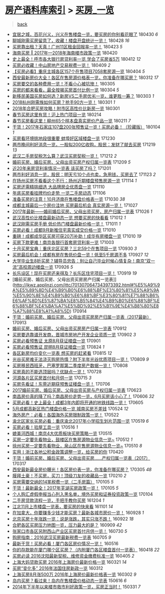 [房产语料库索引](../../README.md)  > [买房_一览](买房_一览.md)
====
> [back](../README.md)

- [宜居之城，百花兴义，兴义在售楼盘一览，要买房的你别看花眼了](http://jkwz.applinzi.com/ittc/7097840186367149072.html#%E5%AE%9C%E5%B1%85%E4%B9%8B%E5%9F%8E%EF%BC%8C%E7%99%BE%E8%8A%B1%E5%85%B4%E4%B9%89%EF%BC%8C%E5%85%B4%E4%B9%89%E5%9C%A8%E5%94%AE%E6%A5%BC%E7%9B%98%E4%B8%80%E8%A7%88%EF%BC%8C%E8%A6%81%E4%B9%B0%E6%88%BF%E7%9A%84%E4%BD%A0%E5%88%AB%E7%9C%8B%E8%8A%B1%E7%9C%BC%E4%BA%86) 180430 *6* 
- [聊城刚需买房留意了，收藏！楼盘开盘统计一览！](http://jkwz.applinzi.com/ittc/7097164129477592074.html#%E8%81%8A%E5%9F%8E%E5%88%9A%E9%9C%80%E4%B9%B0%E6%88%BF%E7%95%99%E6%84%8F%E4%BA%86%EF%BC%8C%E6%94%B6%E8%97%8F%EF%BC%81%E6%A5%BC%E7%9B%98%E5%BC%80%E7%9B%98%E7%BB%9F%E8%AE%A1%E4%B8%80%E8%A7%88%EF%BC%81) 180428 *16* 
- [买房靠出租？天真！广州11区租金回报率一览！](http://jkwz.applinzi.com/ittc/7095128788038059025.html#%E4%B9%B0%E6%88%BF%E9%9D%A0%E5%87%BA%E7%A7%9F%EF%BC%9F%E5%A4%A9%E7%9C%9F%EF%BC%81%E5%B9%BF%E5%B7%9E11%E5%8C%BA%E7%A7%9F%E9%87%91%E5%9B%9E%E6%8A%A5%E7%8E%87%E4%B8%80%E8%A7%88%EF%BC%81) 180423 *5* 
- [海南买房 ‖ 2017年—2018年海南楼市政策一览](http://jkwz.applinzi.com/ittc/7094082987241243664.html#%E6%B5%B7%E5%8D%97%E4%B9%B0%E6%88%BF+%E2%80%96+2017%E5%B9%B4%E2%80%942018%E5%B9%B4%E6%B5%B7%E5%8D%97%E6%A5%BC%E5%B8%82%E6%94%BF%E7%AD%96%E4%B8%80%E8%A7%88) 180420  
- [史上最全！呼市各大银行房贷利率一览 学会了买房省5万](http://jkwz.applinzi.com/ittc/7091096582063916039.html#%E5%8F%B2%E4%B8%8A%E6%9C%80%E5%85%A8%EF%BC%81%E5%91%BC%E5%B8%82%E5%90%84%E5%A4%A7%E9%93%B6%E8%A1%8C%E6%88%BF%E8%B4%B7%E5%88%A9%E7%8E%87%E4%B8%80%E8%A7%88+%E5%AD%A6%E4%BC%9A%E4%BA%86%E4%B9%B0%E6%88%BF%E7%9C%815%E4%B8%87) 180412 *12* 
- [买房必收藏！中山房地产交易税费一览！](http://jkwz.applinzi.com/ittc/7090010321853088778.html#%E4%B9%B0%E6%88%BF%E5%BF%85%E6%94%B6%E8%97%8F%EF%BC%81%E4%B8%AD%E5%B1%B1%E6%88%BF%E5%9C%B0%E4%BA%A7%E4%BA%A4%E6%98%93%E7%A8%8E%E8%B4%B9%E4%B8%80%E8%A7%88%EF%BC%81) 180409 *2* 
- [【买房必看】重庆主城各区157个在售项目7058套房源一览](http://jkwz.applinzi.com/ittc/7088129316569482257.html#%E3%80%90%E4%B9%B0%E6%88%BF%E5%BF%85%E7%9C%8B%E3%80%91%E9%87%8D%E5%BA%86%E4%B8%BB%E5%9F%8E%E5%90%84%E5%8C%BA157%E4%B8%AA%E5%9C%A8%E5%94%AE%E9%A1%B9%E7%9B%AE7058%E5%A5%97%E6%88%BF%E6%BA%90%E4%B8%80%E8%A7%88) 180404 *5* 
- [西安最新房价大全！各区在售房源价格表一览，你准备在哪买房？](http://jkwz.applinzi.com/ittc/7079543400238154763.html#%E8%A5%BF%E5%AE%89%E6%9C%80%E6%96%B0%E6%88%BF%E4%BB%B7%E5%A4%A7%E5%85%A8%EF%BC%81%E5%90%84%E5%8C%BA%E5%9C%A8%E5%94%AE%E6%88%BF%E6%BA%90%E4%BB%B7%E6%A0%BC%E8%A1%A8%E4%B8%80%E8%A7%88%EF%BC%8C%E4%BD%A0%E5%87%86%E5%A4%87%E5%9C%A8%E5%93%AA%E4%B9%B0%E6%88%BF%EF%BC%9F) 180312 *17* 
- [买房要交的各种费用一览！不看小心被坑惨！](http://jkwz.applinzi.com/ittc/7077031747030352913.html#%E4%B9%B0%E6%88%BF%E8%A6%81%E4%BA%A4%E7%9A%84%E5%90%84%E7%A7%8D%E8%B4%B9%E7%94%A8%E4%B8%80%E8%A7%88%EF%BC%81%E4%B8%8D%E7%9C%8B%E5%B0%8F%E5%BF%83%E8%A2%AB%E5%9D%91%E6%83%A8%EF%BC%81) 180305  
- [买房的都来看看，最全按揭买房首付比例一览](http://jkwz.applinzi.com/ittc/7076524214431777802.html#%E4%B9%B0%E6%88%BF%E7%9A%84%E9%83%BD%E6%9D%A5%E7%9C%8B%E7%9C%8B%EF%BC%8C%E6%9C%80%E5%85%A8%E6%8C%89%E6%8F%AD%E4%B9%B0%E6%88%BF%E9%A6%96%E4%BB%98%E6%AF%94%E4%BE%8B%E4%B8%80%E8%A7%88) 180304 *5* 
- [新移民美国买房如何选？新房VS二手房优劣一览，谁更胜一筹？](http://jkwz.applinzi.com/ittc/7076359184365126667.html#%E6%96%B0%E7%A7%BB%E6%B0%91%E7%BE%8E%E5%9B%BD%E4%B9%B0%E6%88%BF%E5%A6%82%E4%BD%95%E9%80%89%EF%BC%9F%E6%96%B0%E6%88%BFVS%E4%BA%8C%E6%89%8B%E6%88%BF%E4%BC%98%E5%8A%A3%E4%B8%80%E8%A7%88%EF%BC%8C%E8%B0%81%E6%9B%B4%E8%83%9C%E4%B8%80%E7%AD%B9%EF%BC%9F) 180303 *1* 
- [2018杭州刚需族如何买房？抢手90方一览！](http://jkwz.applinzi.com/ittc/7075554869270545419.html#2018%E6%9D%AD%E5%B7%9E%E5%88%9A%E9%9C%80%E6%97%8F%E5%A6%82%E4%BD%95%E4%B9%B0%E6%88%BF%EF%BC%9F%E6%8A%A2%E6%89%8B90%E6%96%B9%E4%B8%80%E8%A7%88%EF%BC%81) 180301 *1* 
- [2018年合肥买房攻略！附市区高性价比新房一览](http://jkwz.applinzi.com/ittc/7075552661388919824.html#2018%E5%B9%B4%E5%90%88%E8%82%A5%E4%B9%B0%E6%88%BF%E6%94%BB%E7%95%A5%EF%BC%81%E9%99%84%E5%B8%82%E5%8C%BA%E9%AB%98%E6%80%A7%E4%BB%B7%E6%AF%94%E6%96%B0%E6%88%BF%E4%B8%80%E8%A7%88) 180301  
- [春节买房这里有货！沪上热门项目一览](http://jkwz.applinzi.com/ittc/7069859576487085063.html#%E6%98%A5%E8%8A%82%E4%B9%B0%E6%88%BF%E8%BF%99%E9%87%8C%E6%9C%89%E8%B4%A7%EF%BC%81%E6%B2%AA%E4%B8%8A%E7%83%AD%E9%97%A8%E9%A1%B9%E7%9B%AE%E4%B8%80%E8%A7%88) 180214  
- [春节买房看这里！柳州65个样本盘真实房价产品一览](http://jkwz.applinzi.com/ittc/7068885291626923025.html#%E6%98%A5%E8%8A%82%E4%B9%B0%E6%88%BF%E7%9C%8B%E8%BF%99%E9%87%8C%EF%BC%81%E6%9F%B3%E5%B7%9E65%E4%B8%AA%E6%A0%B7%E6%9C%AC%E7%9B%98%E7%9C%9F%E5%AE%9E%E6%88%BF%E4%BB%B7%E4%BA%A7%E5%93%81%E4%B8%80%E8%A7%88) 180211 *7* 
- [干货！2017年石家庄107盘200张预售证一览！买房必备！（珍藏版）](http://jkwz.applinzi.com/ittc/7054683181431653382.html#%E5%B9%B2%E8%B4%A7%EF%BC%812017%E5%B9%B4%E7%9F%B3%E5%AE%B6%E5%BA%84107%E7%9B%98200%E5%BC%A0%E9%A2%84%E5%94%AE%E8%AF%81%E4%B8%80%E8%A7%88%EF%BC%81%E4%B9%B0%E6%88%BF%E5%BF%85%E5%A4%87%EF%BC%81%EF%BC%88%E7%8F%8D%E8%97%8F%E7%89%88%EF%BC%89) 180104 *1* 
- [买房看环境挑地段很重要 蚌埠好区域楼盘一览](http://jkwz.applinzi.com/ittc/7052758898593760272.html#%E4%B9%B0%E6%88%BF%E7%9C%8B%E7%8E%AF%E5%A2%83%E6%8C%91%E5%9C%B0%E6%AE%B5%E5%BE%88%E9%87%8D%E8%A6%81+%E8%9A%8C%E5%9F%A0%E5%A5%BD%E5%8C%BA%E5%9F%9F%E6%A5%BC%E7%9B%98%E4%B8%80%E8%A7%88) 171230  
- [两市晚间利好消息一览，一股拟200亿收购，股民：发财了就去买房](http://jkwz.applinzi.com/ittc/7048907480577344528.html#%E4%B8%A4%E5%B8%82%E6%99%9A%E9%97%B4%E5%88%A9%E5%A5%BD%E6%B6%88%E6%81%AF%E4%B8%80%E8%A7%88%EF%BC%8C%E4%B8%80%E8%82%A1%E6%8B%9F200%E4%BA%BF%E6%94%B6%E8%B4%AD%EF%BC%8C%E8%82%A1%E6%B0%91%EF%BC%9A%E5%8F%91%E8%B4%A2%E4%BA%86%E5%B0%B1%E5%8E%BB%E4%B9%B0%E6%88%BF) 171219 *13* 
- [武汉二手房契税怎么算？武汉买房契税一览！](http://jkwz.applinzi.com/ittc/7046216042974544912.html#%E6%AD%A6%E6%B1%89%E4%BA%8C%E6%89%8B%E6%88%BF%E5%A5%91%E7%A8%8E%E6%80%8E%E4%B9%88%E7%AE%97%EF%BC%9F%E6%AD%A6%E6%B1%89%E4%B9%B0%E6%88%BF%E5%A5%91%E7%A8%8E%E4%B8%80%E8%A7%88%EF%BC%81) 171212 *2* 
- [婚前买房、婚后买房、父母出资买房产权归属一览表](http://jkwz.applinzi.com/ittc/7045145960080999441.html#%E5%A9%9A%E5%89%8D%E4%B9%B0%E6%88%BF%E3%80%81%E5%A9%9A%E5%90%8E%E4%B9%B0%E6%88%BF%E3%80%81%E7%88%B6%E6%AF%8D%E5%87%BA%E8%B5%84%E4%B9%B0%E6%88%BF%E4%BA%A7%E6%9D%83%E5%BD%92%E5%B1%9E%E4%B8%80%E8%A7%88%E8%A1%A8) 171209 *5* 
- [近20年来房贷利率情况一览表 该买房了吗？](http://jkwz.applinzi.com/ittc/7042054807215408144.html#%E8%BF%9120%E5%B9%B4%E6%9D%A5%E6%88%BF%E8%B4%B7%E5%88%A9%E7%8E%87%E6%83%85%E5%86%B5%E4%B8%80%E8%A7%88%E8%A1%A8+%E8%AF%A5%E4%B9%B0%E6%88%BF%E4%BA%86%E5%90%97%EF%BC%9F) 171201  
- [两市利好消息一览，股民：明天亏10个点也卖，急用钱，买房去了](http://jkwz.applinzi.com/ittc/7039255409737597968.html#%E4%B8%A4%E5%B8%82%E5%88%A9%E5%A5%BD%E6%B6%88%E6%81%AF%E4%B8%80%E8%A7%88%EF%BC%8C%E8%82%A1%E6%B0%91%EF%BC%9A%E6%98%8E%E5%A4%A9%E4%BA%8F10%E4%B8%AA%E7%82%B9%E4%B9%9F%E5%8D%96%EF%BC%8C%E6%80%A5%E7%94%A8%E9%92%B1%EF%BC%8C%E4%B9%B0%E6%88%BF%E5%8E%BB%E4%BA%86) 171123 *2* 
- [在扬州买房不看看这个不行：扬州近期楼盘预售房源一览](http://jkwz.applinzi.com/ittc/7035835011180266512.html#%E5%9C%A8%E6%89%AC%E5%B7%9E%E4%B9%B0%E6%88%BF%E4%B8%8D%E7%9C%8B%E7%9C%8B%E8%BF%99%E4%B8%AA%E4%B8%8D%E8%A1%8C%EF%BC%9A%E6%89%AC%E5%B7%9E%E8%BF%91%E6%9C%9F%E6%A5%BC%E7%9B%98%E9%A2%84%E5%94%AE%E6%88%BF%E6%BA%90%E4%B8%80%E8%A7%88) 171114 *1* 
- [买房还需精挑细选 大品牌房企优质盘一览](http://jkwz.applinzi.com/ittc/7034440478311842832.html#%E4%B9%B0%E6%88%BF%E8%BF%98%E9%9C%80%E7%B2%BE%E6%8C%91%E7%BB%86%E9%80%89+%E5%A4%A7%E5%93%81%E7%89%8C%E6%88%BF%E4%BC%81%E4%BC%98%E8%B4%A8%E7%9B%98%E4%B8%80%E8%A7%88) 171110  
- [年底买房看挂牌均价走势 一览二手房动态](http://jkwz.applinzi.com/ittc/7032873268854391825.html#%E5%B9%B4%E5%BA%95%E4%B9%B0%E6%88%BF%E7%9C%8B%E6%8C%82%E7%89%8C%E5%9D%87%E4%BB%B7%E8%B5%B0%E5%8A%BF+%E4%B8%80%E8%A7%88%E4%BA%8C%E6%89%8B%E6%88%BF%E5%8A%A8%E6%80%81) 171106  
- [准备买房的注意！10月济南在售楼盘价格表一览](http://jkwz.applinzi.com/ittc/7030164256685818897.html#%E5%87%86%E5%A4%87%E4%B9%B0%E6%88%BF%E7%9A%84%E6%B3%A8%E6%84%8F%EF%BC%8110%E6%9C%88%E6%B5%8E%E5%8D%97%E5%9C%A8%E5%94%AE%E6%A5%BC%E7%9B%98%E4%BB%B7%E6%A0%BC%E8%A1%A8%E4%B8%80%E8%A7%88) 171030 *38* 
- [成都主城最后一个房价洼地 买房最后机会 真实房源一览！](http://jkwz.applinzi.com/ittc/7029086085660017681.html#%E6%88%90%E9%83%BD%E4%B8%BB%E5%9F%8E%E6%9C%80%E5%90%8E%E4%B8%80%E4%B8%AA%E6%88%BF%E4%BB%B7%E6%B4%BC%E5%9C%B0+%E4%B9%B0%E6%88%BF%E6%9C%80%E5%90%8E%E6%9C%BA%E4%BC%9A+%E7%9C%9F%E5%AE%9E%E6%88%BF%E6%BA%90%E4%B8%80%E8%A7%88%EF%BC%81) 171027  
- [2017年最新——婚前婚后买房、父母出资买房，房产归属一览表](http://jkwz.applinzi.com/ittc/7028754251554227217.html#2017%E5%B9%B4%E6%9C%80%E6%96%B0%E2%80%94%E2%80%94%E5%A9%9A%E5%89%8D%E5%A9%9A%E5%90%8E%E4%B9%B0%E6%88%BF%E3%80%81%E7%88%B6%E6%AF%8D%E5%87%BA%E8%B5%84%E4%B9%B0%E6%88%BF%EF%BC%8C%E6%88%BF%E4%BA%A7%E5%BD%92%E5%B1%9E%E4%B8%80%E8%A7%88%E8%A1%A8) 171026 *1* 
- [武汉高性价比楼盘最新动态一览 想要买房的快看看](http://jkwz.applinzi.com/ittc/7023508184323589136.html#%E6%AD%A6%E6%B1%89%E9%AB%98%E6%80%A7%E4%BB%B7%E6%AF%94%E6%A5%BC%E7%9B%98%E6%9C%80%E6%96%B0%E5%8A%A8%E6%80%81%E4%B8%80%E8%A7%88+%E6%83%B3%E8%A6%81%E4%B9%B0%E6%88%BF%E7%9A%84%E5%BF%AB%E7%9C%8B%E7%9C%8B) 171012 *1* 
- [武汉刚需买房手册 低价热门楼盘最新价格一览！](http://jkwz.applinzi.com/ittc/7023151208456520721.html#%E6%AD%A6%E6%B1%89%E5%88%9A%E9%9C%80%E4%B9%B0%E6%88%BF%E6%89%8B%E5%86%8C+%E4%BD%8E%E4%BB%B7%E7%83%AD%E9%97%A8%E6%A5%BC%E7%9B%98%E6%9C%80%E6%96%B0%E4%BB%B7%E6%A0%BC%E4%B8%80%E8%A7%88%EF%BC%81) 171011 *1* 
- [买房必看！成都9月新推住宅真实成交价格一览](http://jkwz.applinzi.com/ittc/7022790216077804561.html#%E4%B9%B0%E6%88%BF%E5%BF%85%E7%9C%8B%EF%BC%81%E6%88%90%E9%83%BD9%E6%9C%88%E6%96%B0%E6%8E%A8%E4%BD%8F%E5%AE%85%E7%9C%9F%E5%AE%9E%E6%88%90%E4%BA%A4%E4%BB%B7%E6%A0%BC%E4%B8%80%E8%A7%88) 171010  
- [重磅！成都成华区买房可获20万补助！成华有房楼盘一览](http://jkwz.applinzi.com/ittc/7022754873836307472.html#%E9%87%8D%E7%A3%85%EF%BC%81%E6%88%90%E9%83%BD%E6%88%90%E5%8D%8E%E5%8C%BA%E4%B9%B0%E6%88%BF%E5%8F%AF%E8%8E%B720%E4%B8%87%E8%A1%A5%E5%8A%A9%EF%BC%81%E6%88%90%E5%8D%8E%E6%9C%89%E6%88%BF%E6%A5%BC%E7%9B%98%E4%B8%80%E8%A7%88) 171010 *19* 
- [买房下款更难！南京各银行首套房贷利率一览](http://jkwz.applinzi.com/ittc/7020152748287460368.html#%E4%B9%B0%E6%88%BF%E4%B8%8B%E6%AC%BE%E6%9B%B4%E9%9A%BE%EF%BC%81%E5%8D%97%E4%BA%AC%E5%90%84%E9%93%B6%E8%A1%8C%E9%A6%96%E5%A5%97%E6%88%BF%E8%B4%B7%E5%88%A9%E7%8E%87%E4%B8%80%E8%A7%88) 171003  
- [十月买房宝典｜重庆北区买房？三北59个在售项目一览](http://jkwz.applinzi.com/ittc/7019231026818319377.html#%E5%8D%81%E6%9C%88%E4%B9%B0%E6%88%BF%E5%AE%9D%E5%85%B8%EF%BD%9C%E9%87%8D%E5%BA%86%E5%8C%97%E5%8C%BA%E4%B9%B0%E6%88%BF%EF%BC%9F%E4%B8%89%E5%8C%9759%E4%B8%AA%E5%9C%A8%E5%94%AE%E9%A1%B9%E7%9B%AE%E4%B8%80%E8%A7%88) 170930 *3* 
- [买房最后机会！成都有房在售低价盘一览！低至5千房源不多](http://jkwz.applinzi.com/ittc/7017923147486200848.html#%E4%B9%B0%E6%88%BF%E6%9C%80%E5%90%8E%E6%9C%BA%E4%BC%9A%EF%BC%81%E6%88%90%E9%83%BD%E6%9C%89%E6%88%BF%E5%9C%A8%E5%94%AE%E4%BD%8E%E4%BB%B7%E7%9B%98%E4%B8%80%E8%A7%88%EF%BC%81%E4%BD%8E%E8%87%B35%E5%8D%83%E6%88%BF%E6%BA%90%E4%B8%8D%E5%A4%9A) 170927 *12* 
- [大学毕业生8折买房？辅导员忠告：别让自己毕业时候心情复杂！南京“双一流”高校周边楼盘一览](http://jkwz.applinzi.com/ittc/7017748814109344784.html#%E5%A4%A7%E5%AD%A6%E6%AF%95%E4%B8%9A%E7%94%9F8%E6%8A%98%E4%B9%B0%E6%88%BF%EF%BC%9F%E8%BE%85%E5%AF%BC%E5%91%98%E5%BF%A0%E5%91%8A%EF%BC%9A%E5%88%AB%E8%AE%A9%E8%87%AA%E5%B7%B1%E6%AF%95%E4%B8%9A%E6%97%B6%E5%80%99%E5%BF%83%E6%83%85%E5%A4%8D%E6%9D%82%EF%BC%81%E5%8D%97%E4%BA%AC%E2%80%9C%E5%8F%8C%E4%B8%80%E6%B5%81%E2%80%9D%E9%AB%98%E6%A0%A1%E5%91%A8%E8%BE%B9%E6%A5%BC%E7%9B%98%E4%B8%80%E8%A7%88) 170926 *5* 
- [长乐设区！现在买房还来得及？长乐区住宅项目一览！](http://jkwz.applinzi.com/ittc/7015063248439870481.html#%E9%95%BF%E4%B9%90%E8%AE%BE%E5%8C%BA%EF%BC%81%E7%8E%B0%E5%9C%A8%E4%B9%B0%E6%88%BF%E8%BF%98%E6%9D%A5%E5%BE%97%E5%8F%8A%EF%BC%9F%E9%95%BF%E4%B9%90%E5%8C%BA%E4%BD%8F%E5%AE%85%E9%A1%B9%E7%9B%AE%E4%B8%80%E8%A7%88%EF%BC%81) 170919 *19* 
- [婚前买房、婚后买房、父母出资买房房产归属一览表]](http://jkwz.applinzi.com/ittc/7013070647343973392.html#%E5%A9%9A%E5%89%8D%E4%B9%B0%E6%88%BF%E3%80%81%E5%A9%9A%E5%90%8E%E4%B9%B0%E6%88%BF%E3%80%81%E7%88%B6%E6%AF%8D%E5%87%BA%E8%B5%84%E4%B9%B0%E6%88%BF%E6%88%BF%E4%BA%A7%E5%BD%92%E5%B1%9E%E4%B8%80%E8%A7%88%E8%A1%A8%5D) 170914  
- [干货：婚前买房、婚后买房、父母出资买房房产归属一览表（2017最新）](http://jkwz.applinzi.com/ittc/7012686703725380625.html#%E5%B9%B2%E8%B4%A7%EF%BC%9A%E5%A9%9A%E5%89%8D%E4%B9%B0%E6%88%BF%E3%80%81%E5%A9%9A%E5%90%8E%E4%B9%B0%E6%88%BF%E3%80%81%E7%88%B6%E6%AF%8D%E5%87%BA%E8%B5%84%E4%B9%B0%E6%88%BF%E6%88%BF%E4%BA%A7%E5%BD%92%E5%B1%9E%E4%B8%80%E8%A7%88%E8%A1%A8%EF%BC%882017%E6%9C%80%E6%96%B0%EF%BC%89) 170913  
- [婚前买房、婚后买房、父母出资买房房产归属一览表](http://jkwz.applinzi.com/ittc/7012471027265963025.html#%E5%A9%9A%E5%89%8D%E4%B9%B0%E6%88%BF%E3%80%81%E5%A9%9A%E5%90%8E%E4%B9%B0%E6%88%BF%E3%80%81%E7%88%B6%E6%AF%8D%E5%87%BA%E8%B5%84%E4%B9%B0%E6%88%BF%E6%88%BF%E4%BA%A7%E5%BD%92%E5%B1%9E%E4%B8%80%E8%A7%88%E8%A1%A8) 170912  
- [买房要选靠谱开发商，晋城市房地产开发企业资质一览](http://jkwz.applinzi.com/ittc/7008663279382299664.html#%E4%B9%B0%E6%88%BF%E8%A6%81%E9%80%89%E9%9D%A0%E8%B0%B1%E5%BC%80%E5%8F%91%E5%95%86%EF%BC%8C%E6%99%8B%E5%9F%8E%E5%B8%82%E6%88%BF%E5%9C%B0%E4%BA%A7%E5%BC%80%E5%8F%91%E4%BC%81%E4%B8%9A%E8%B5%84%E8%B4%A8%E4%B8%80%E8%A7%88) 170902 *3* 
- [买房必看预售证 太原8月获证楼盘一览](http://jkwz.applinzi.com/ittc/7008121640700085264.html#%E4%B9%B0%E6%88%BF%E5%BF%85%E7%9C%8B%E9%A2%84%E5%94%AE%E8%AF%81+%E5%A4%AA%E5%8E%9F8%E6%9C%88%E8%8E%B7%E8%AF%81%E6%A5%BC%E7%9B%98%E4%B8%80%E8%A7%88) 170901  
- [买房必看预售证 昆明8月获证楼盘一览](http://jkwz.applinzi.com/ittc/7005293895838336016.html#%E4%B9%B0%E6%88%BF%E5%BF%85%E7%9C%8B%E9%A2%84%E5%94%AE%E8%AF%81+%E6%98%86%E6%98%8E8%E6%9C%88%E8%8E%B7%E8%AF%81%E6%A5%BC%E7%9B%98%E4%B8%80%E8%A7%88) 170824 *1* 
- [各区新房均价变化一览表 想买房的赶紧看](http://jkwz.applinzi.com/ittc/7001866050692711441.html#%E5%90%84%E5%8C%BA%E6%96%B0%E6%88%BF%E5%9D%87%E4%BB%B7%E5%8F%98%E5%8C%96%E4%B8%80%E8%A7%88%E8%A1%A8+%E6%83%B3%E4%B9%B0%E6%88%BF%E7%9A%84%E8%B5%B6%E7%B4%A7%E7%9C%8B) 170815 *12* 
- [光谷买房难无法浇灭购房热情？附下半年光谷优质项目一览！](http://jkwz.applinzi.com/ittc/6999755304676623377.html#%E5%85%89%E8%B0%B7%E4%B9%B0%E6%88%BF%E9%9A%BE%E6%97%A0%E6%B3%95%E6%B5%87%E7%81%AD%E8%B4%AD%E6%88%BF%E7%83%AD%E6%83%85%EF%BC%9F%E9%99%84%E4%B8%8B%E5%8D%8A%E5%B9%B4%E5%85%89%E8%B0%B7%E4%BC%98%E8%B4%A8%E9%A1%B9%E7%9B%AE%E4%B8%80%E8%A7%88%EF%BC%81) 170809 *9* 
- [买房移民西班牙，巴塞罗那第二季度房产数据一览！](http://jkwz.applinzi.com/ittc/6999382257700439056.html#%E4%B9%B0%E6%88%BF%E7%A7%BB%E6%B0%91%E8%A5%BF%E7%8F%AD%E7%89%99%EF%BC%8C%E5%B7%B4%E5%A1%9E%E7%BD%97%E9%82%A3%E7%AC%AC%E4%BA%8C%E5%AD%A3%E5%BA%A6%E6%88%BF%E4%BA%A7%E6%95%B0%E6%8D%AE%E4%B8%80%E8%A7%88%EF%BC%81) 170808  
- [买房真的不能选顶层吗？优缺点一览！](http://jkwz.applinzi.com/ittc/6995277114969162768.html#%E4%B9%B0%E6%88%BF%E7%9C%9F%E7%9A%84%E4%B8%8D%E8%83%BD%E9%80%89%E9%A1%B6%E5%B1%82%E5%90%97%EF%BC%9F%E4%BC%98%E7%BC%BA%E7%82%B9%E4%B8%80%E8%A7%88%EF%BC%81) 170728  
- [河源各片区买房首付和月供一览](http://jkwz.applinzi.com/ittc/6990565754792313873.html#%E6%B2%B3%E6%BA%90%E5%90%84%E7%89%87%E5%8C%BA%E4%B9%B0%E6%88%BF%E9%A6%96%E4%BB%98%E5%92%8C%E6%9C%88%E4%BE%9B%E4%B8%80%E8%A7%88) 170715 *3* 
- [买房先看证！东莞近期获预售证楼盘一览！](http://jkwz.applinzi.com/ittc/6987146231493952529.html#%E4%B9%B0%E6%88%BF%E5%85%88%E7%9C%8B%E8%AF%81%EF%BC%81%E4%B8%9C%E8%8E%9E%E8%BF%91%E6%9C%9F%E8%8E%B7%E9%A2%84%E5%94%AE%E8%AF%81%E6%A5%BC%E7%9B%98%E4%B8%80%E8%A7%88%EF%BC%81) 170706  
- [2017婚前买房、婚后买房、父母出资买房与产权归属一览表](http://jkwz.applinzi.com/ittc/6982291585143145477.html#2017%E5%A9%9A%E5%89%8D%E4%B9%B0%E6%88%BF%E3%80%81%E5%A9%9A%E5%90%8E%E4%B9%B0%E6%88%BF%E3%80%81%E7%88%B6%E6%AF%8D%E5%87%BA%E8%B5%84%E4%B9%B0%E6%88%BF%E4%B8%8E%E4%BA%A7%E6%9D%83%E5%BD%92%E5%B1%9E%E4%B8%80%E8%A7%88%E8%A1%A8) 170623  
- [南昌房价真的降了吗？南昌房价走势一览，6月买房该小心了！](http://jkwz.applinzi.com/ittc/6975998463740216325.html#%E5%8D%97%E6%98%8C%E6%88%BF%E4%BB%B7%E7%9C%9F%E7%9A%84%E9%99%8D%E4%BA%86%E5%90%97%EF%BC%9F%E5%8D%97%E6%98%8C%E6%88%BF%E4%BB%B7%E8%B5%B0%E5%8A%BF%E4%B8%80%E8%A7%88%EF%BC%8C6%E6%9C%88%E4%B9%B0%E6%88%BF%E8%AF%A5%E5%B0%8F%E5%BF%83%E4%BA%86%EF%BC%81) 170606 *32* 
- [买房必看！史上最全！成都3年内即将开通的地铁线路一览！](http://jkwz.applinzi.com/ittc/6975645852142928900.html#%E4%B9%B0%E6%88%BF%E5%BF%85%E7%9C%8B%EF%BC%81%E5%8F%B2%E4%B8%8A%E6%9C%80%E5%85%A8%EF%BC%81%E6%88%90%E9%83%BD3%E5%B9%B4%E5%86%85%E5%8D%B3%E5%B0%86%E5%BC%80%E9%80%9A%E7%9A%84%E5%9C%B0%E9%93%81%E7%BA%BF%E8%B7%AF%E4%B8%80%E8%A7%88%EF%BC%81) 170605  
- [5月成都高新区热门楼盘价格一览 城南买房不差钱](http://jkwz.applinzi.com/ittc/6971159415355868165.html#5%E6%9C%88%E6%88%90%E9%83%BD%E9%AB%98%E6%96%B0%E5%8C%BA%E7%83%AD%E9%97%A8%E6%A5%BC%E7%9B%98%E4%BB%B7%E6%A0%BC%E4%B8%80%E8%A7%88+%E5%9F%8E%E5%8D%97%E4%B9%B0%E6%88%BF%E4%B8%8D%E5%B7%AE%E9%92%B1) 170524 *12* 
- [海外房产：必看！各国海外买房限制政策一览！](http://jkwz.applinzi.com/ittc/6970518708190446596.html#%E6%B5%B7%E5%A4%96%E6%88%BF%E4%BA%A7%EF%BC%9A%E5%BF%85%E7%9C%8B%EF%BC%81%E5%90%84%E5%9B%BD%E6%B5%B7%E5%A4%96%E4%B9%B0%E6%88%BF%E9%99%90%E5%88%B6%E6%94%BF%E7%AD%96%E4%B8%80%E8%A7%88%EF%BC%81) 170522  
- [渝北区家长买房必看：重庆渝北2017年小学招生划片范围一览](http://jkwz.applinzi.com/ittc/6969310545462166532.html#%E6%B8%9D%E5%8C%97%E5%8C%BA%E5%AE%B6%E9%95%BF%E4%B9%B0%E6%88%BF%E5%BF%85%E7%9C%8B%EF%BC%9A%E9%87%8D%E5%BA%86%E6%B8%9D%E5%8C%972017%E5%B9%B4%E5%B0%8F%E5%AD%A6%E6%8B%9B%E7%94%9F%E5%88%92%E7%89%87%E8%8C%83%E5%9B%B4%E4%B8%80%E8%A7%88) 170519 *6* 
- [买房必看！验屋工具一览](http://jkwz.applinzi.com/ittc/6968302792157430789.html#%E4%B9%B0%E6%88%BF%E5%BF%85%E7%9C%8B%EF%BC%81%E9%AA%8C%E5%B1%8B%E5%B7%A5%E5%85%B7%E4%B8%80%E8%A7%88) 170516 *1* 
- [媲美河西城！南京4大优质板块买房策略一览](http://jkwz.applinzi.com/ittc/6967849669957780484.html#%E5%AA%B2%E7%BE%8E%E6%B2%B3%E8%A5%BF%E5%9F%8E%EF%BC%81%E5%8D%97%E4%BA%AC4%E5%A4%A7%E4%BC%98%E8%B4%A8%E6%9D%BF%E5%9D%97%E4%B9%B0%E6%88%BF%E7%AD%96%E7%95%A5%E4%B8%80%E8%A7%88) 170515  
- [买房一定要先看物业，鼓楼区在售房源物业信息一览~](http://jkwz.applinzi.com/ittc/6966727891357271044.html#%E4%B9%B0%E6%88%BF%E4%B8%80%E5%AE%9A%E8%A6%81%E5%85%88%E7%9C%8B%E7%89%A9%E4%B8%9A%EF%BC%8C%E9%BC%93%E6%A5%BC%E5%8C%BA%E5%9C%A8%E5%94%AE%E6%88%BF%E6%BA%90%E7%89%A9%E4%B8%9A%E4%BF%A1%E6%81%AF%E4%B8%80%E8%A7%88%7E) 170512 *1* 
- [徐州买房一定要先看物业，泉山区在售房源物业信息一览~](http://jkwz.applinzi.com/ittc/6966126619218412549.html#%E5%BE%90%E5%B7%9E%E4%B9%B0%E6%88%BF%E4%B8%80%E5%AE%9A%E8%A6%81%E5%85%88%E7%9C%8B%E7%89%A9%E4%B8%9A%EF%BC%8C%E6%B3%89%E5%B1%B1%E5%8C%BA%E5%9C%A8%E5%94%AE%E6%88%BF%E6%BA%90%E7%89%A9%E4%B8%9A%E4%BF%A1%E6%81%AF%E4%B8%80%E8%A7%88%7E) 170510 *8* 
- [实用丨浙江各地公积金政策调整一览，给买房的你](http://jkwz.applinzi.com/ittc/6958693924276274181.html#%E5%AE%9E%E7%94%A8%E4%B8%A8%E6%B5%99%E6%B1%9F%E5%90%84%E5%9C%B0%E5%85%AC%E7%A7%AF%E9%87%91%E6%94%BF%E7%AD%96%E8%B0%83%E6%95%B4%E4%B8%80%E8%A7%88%EF%BC%8C%E7%BB%99%E4%B9%B0%E6%88%BF%E7%9A%84%E4%BD%A0) 170420  
- [干货！婚前买房、婚后买房、父母出资买房……产权归属一览表（2017）](http://jkwz.applinzi.com/ittc/6946060233964258309.html#%E5%B9%B2%E8%B4%A7%EF%BC%81%E5%A9%9A%E5%89%8D%E4%B9%B0%E6%88%BF%E3%80%81%E5%A9%9A%E5%90%8E%E4%B9%B0%E6%88%BF%E3%80%81%E7%88%B6%E6%AF%8D%E5%87%BA%E8%B5%84%E4%B9%B0%E6%88%BF%E2%80%A6%E2%80%A6%E4%BA%A7%E6%9D%83%E5%BD%92%E5%B1%9E%E4%B8%80%E8%A7%88%E8%A1%A8%EF%BC%882017%EF%BC%89) 170317  
- [西安最新最全房价曝光！各区房价表一览，你准备在哪买房？](http://jkwz.applinzi.com/ittc/6941571049144714244.html#%E8%A5%BF%E5%AE%89%E6%9C%80%E6%96%B0%E6%9C%80%E5%85%A8%E6%88%BF%E4%BB%B7%E6%9B%9D%E5%85%89%EF%BC%81%E5%90%84%E5%8C%BA%E6%88%BF%E4%BB%B7%E8%A1%A8%E4%B8%80%E8%A7%88%EF%BC%8C%E4%BD%A0%E5%87%86%E5%A4%87%E5%9C%A8%E5%93%AA%E4%B9%B0%E6%88%BF%EF%BC%9F) 170305 *48* 
- [膜拜土豪！不买房，买刀！顶级刀友的收藏品一览](http://jkwz.applinzi.com/ittc/6932989381613978628.html#%E8%86%9C%E6%8B%9C%E5%9C%9F%E8%B1%AA%EF%BC%81%E4%B8%8D%E4%B9%B0%E6%88%BF%EF%BC%8C%E4%B9%B0%E5%88%80%EF%BC%81%E9%A1%B6%E7%BA%A7%E5%88%80%E5%8F%8B%E7%9A%84%E6%94%B6%E8%97%8F%E5%93%81%E4%B8%80%E8%A7%88) 170210 *2* 
- [买房需要交纳的14笔税费一览（二手房篇）](http://jkwz.applinzi.com/ittc/6919697680522839044.html#%E4%B9%B0%E6%88%BF%E9%9C%80%E8%A6%81%E4%BA%A4%E7%BA%B3%E7%9A%8414%E7%AC%94%E7%A8%8E%E8%B4%B9%E4%B8%80%E8%A7%88%EF%BC%88%E4%BA%8C%E6%89%8B%E6%88%BF%E7%AF%87%EF%BC%89) 170105 *5* 
- [干货！最新最全！2017年芜湖买房政策一览！](http://jkwz.applinzi.com/ittc/6919583721320891396.html#%E5%B9%B2%E8%B4%A7%EF%BC%81%E6%9C%80%E6%96%B0%E6%9C%80%E5%85%A8%EF%BC%812017%E5%B9%B4%E8%8A%9C%E6%B9%96%E4%B9%B0%E6%88%BF%E6%94%BF%E7%AD%96%E4%B8%80%E8%A7%88%EF%BC%81) 170105 *5* 
- [个人购汇虚假申报当心列入黑名单，境外买房和证券投资政策一览](http://jkwz.applinzi.com/ittc/6919380534433416197.html#%E4%B8%AA%E4%BA%BA%E8%B4%AD%E6%B1%87%E8%99%9A%E5%81%87%E7%94%B3%E6%8A%A5%E5%BD%93%E5%BF%83%E5%88%97%E5%85%A5%E9%BB%91%E5%90%8D%E5%8D%95%EF%BC%8C%E5%A2%83%E5%A4%96%E4%B9%B0%E6%88%BF%E5%92%8C%E8%AF%81%E5%88%B8%E6%8A%95%E8%B5%84%E6%94%BF%E7%AD%96%E4%B8%80%E8%A7%88) 170104  
- [二手房贷款流程一览，手把手教你买房](http://jkwz.applinzi.com/ittc/6907709030029329412.html#%E4%BA%8C%E6%89%8B%E6%88%BF%E8%B4%B7%E6%AC%BE%E6%B5%81%E7%A8%8B%E4%B8%80%E8%A7%88%EF%BC%8C%E6%89%8B%E6%8A%8A%E6%89%8B%E6%95%99%E4%BD%A0%E4%B9%B0%E6%88%BF) 161204 *1* 
- [江北11月上市楼盘一览表，要买房的快来看](http://jkwz.applinzi.com/ittc/6895671189665481732.html#%E6%B1%9F%E5%8C%9711%E6%9C%88%E4%B8%8A%E5%B8%82%E6%A5%BC%E7%9B%98%E4%B8%80%E8%A7%88%E8%A1%A8%EF%BC%8C%E8%A6%81%E4%B9%B0%E6%88%BF%E7%9A%84%E5%BF%AB%E6%9D%A5%E7%9C%8B) 161101 *14* 
- [在加拿大，你要赚多少钱才能买房？最新各城市房价一览！](http://jkwz.applinzi.com/ittc/6882877794329035780.html#%E5%9C%A8%E5%8A%A0%E6%8B%BF%E5%A4%A7%EF%BC%8C%E4%BD%A0%E8%A6%81%E8%B5%9A%E5%A4%9A%E5%B0%91%E9%92%B1%E6%89%8D%E8%83%BD%E4%B9%B0%E6%88%BF%EF%BC%9F%E6%9C%80%E6%96%B0%E5%90%84%E5%9F%8E%E5%B8%82%E6%88%BF%E4%BB%B7%E4%B8%80%E8%A7%88%EF%BC%81) 160928 *1* 
- [北京买房十年涨跌一览：说是涨跌，其实只涨不跌！](http://jkwz.applinzi.com/ittc/6880752120055202820.html#%E5%8C%97%E4%BA%AC%E4%B9%B0%E6%88%BF%E5%8D%81%E5%B9%B4%E6%B6%A8%E8%B7%8C%E4%B8%80%E8%A7%88%EF%BC%9A%E8%AF%B4%E6%98%AF%E6%B6%A8%E8%B7%8C%EF%BC%8C%E5%85%B6%E5%AE%9E%E5%8F%AA%E6%B6%A8%E4%B8%8D%E8%B7%8C%EF%BC%81) 160922 *18* 
- [合肥各区买房压力地图一览，压力最大的是？](http://jkwz.applinzi.com/ittc/6875898417171137540.html#%E5%90%88%E8%82%A5%E5%90%84%E5%8C%BA%E4%B9%B0%E6%88%BF%E5%8E%8B%E5%8A%9B%E5%9C%B0%E5%9B%BE%E4%B8%80%E8%A7%88%EF%BC%8C%E5%8E%8B%E5%8A%9B%E6%9C%80%E5%A4%A7%E7%9A%84%E6%98%AF%EF%BC%9F) 160909 *42* 
- [张家口市各区另附西山产业区买房首付月供一览！](http://jkwz.applinzi.com/ittc/6860584291515499525.html#%E5%BC%A0%E5%AE%B6%E5%8F%A3%E5%B8%82%E5%90%84%E5%8C%BA%E5%8F%A6%E9%99%84%E8%A5%BF%E5%B1%B1%E4%BA%A7%E4%B8%9A%E5%8C%BA%E4%B9%B0%E6%88%BF%E9%A6%96%E4%BB%98%E6%9C%88%E4%BE%9B%E4%B8%80%E8%A7%88%EF%BC%81) 160730 *5* 
- [购房指南：2016武汉买房最新税费一览表](http://jkwz.applinzi.com/ittc/6851318222003110917.html#%E8%B4%AD%E6%88%BF%E6%8C%87%E5%8D%97%EF%BC%9A2016%E6%AD%A6%E6%B1%89%E4%B9%B0%E6%88%BF%E6%9C%80%E6%96%B0%E7%A8%8E%E8%B4%B9%E4%B8%80%E8%A7%88%E8%A1%A8) 160705 *9* 
- [最新干货！买房必看！厦门各区房价情况一览！](http://jkwz.applinzi.com/ittc/6832871456018793477.html#%E6%9C%80%E6%96%B0%E5%B9%B2%E8%B4%A7%EF%BC%81%E4%B9%B0%E6%88%BF%E5%BF%85%E7%9C%8B%EF%BC%81%E5%8E%A6%E9%97%A8%E5%90%84%E5%8C%BA%E6%88%BF%E4%BB%B7%E6%83%85%E5%86%B5%E4%B8%80%E8%A7%88%EF%BC%81) 160516  
- [你的存款能在厦门哪个区买房？（内附厦门各区楼盘首付一览表）](http://jkwz.applinzi.com/ittc/6822466306758411269.html#%E4%BD%A0%E7%9A%84%E5%AD%98%E6%AC%BE%E8%83%BD%E5%9C%A8%E5%8E%A6%E9%97%A8%E5%93%AA%E4%B8%AA%E5%8C%BA%E4%B9%B0%E6%88%BF%EF%BC%9F%EF%BC%88%E5%86%85%E9%99%84%E5%8E%A6%E9%97%A8%E5%90%84%E5%8C%BA%E6%A5%BC%E7%9B%98%E9%A6%96%E4%BB%98%E4%B8%80%E8%A7%88%E8%A1%A8%EF%BC%89) 160418 *22* 
- [买房必读 2016沈阳最新契税、维修资金缴费标准一览](http://jkwz.applinzi.com/ittc/6817653027896820740.html#%E4%B9%B0%E6%88%BF%E5%BF%85%E8%AF%BB+2016%E6%B2%88%E9%98%B3%E6%9C%80%E6%96%B0%E5%A5%91%E7%A8%8E%E3%80%81%E7%BB%B4%E4%BF%AE%E8%B5%84%E9%87%91%E7%BC%B4%E8%B4%B9%E6%A0%87%E5%87%86%E4%B8%80%E8%A7%88) 160405 *2* 
- [上海大妈贷款买房 2016年上海房价最新价格一览](http://jkwz.applinzi.com/ittc/6812038354702959620.html#%E4%B8%8A%E6%B5%B7%E5%A4%A7%E5%A6%88%E8%B4%B7%E6%AC%BE%E4%B9%B0%E6%88%BF+2016%E5%B9%B4%E4%B8%8A%E6%B5%B7%E6%88%BF%E4%BB%B7%E6%9C%80%E6%96%B0%E4%BB%B7%E6%A0%BC%E4%B8%80%E8%A7%88) 160321 *14* 
- [买房“变化多” 2016年法国住房新政一览](http://jkwz.applinzi.com/ittc/6808714404010918917.html#%E4%B9%B0%E6%88%BF%E2%80%9C%E5%8F%98%E5%8C%96%E5%A4%9A%E2%80%9D+2016%E5%B9%B4%E6%B3%95%E5%9B%BD%E4%BD%8F%E6%88%BF%E6%96%B0%E6%94%BF%E4%B8%80%E8%A7%88) 160312  
- [上海买房8月涨500万 2016年上海房价最新价格表一览](http://jkwz.applinzi.com/ittc/6804932584123401221.html#%E4%B8%8A%E6%B5%B7%E4%B9%B0%E6%88%BF8%E6%9C%88%E6%B6%A8500%E4%B8%87+2016%E5%B9%B4%E4%B8%8A%E6%B5%B7%E6%88%BF%E4%BB%B7%E6%9C%80%E6%96%B0%E4%BB%B7%E6%A0%BC%E8%A1%A8%E4%B8%80%E8%A7%88) 160302 *9* 
- [岛内买房？看过来！岛内在售楼盘价格动态一览表](http://jkwz.applinzi.com/ittc/547650611423341586.html#%E5%B2%9B%E5%86%85%E4%B9%B0%E6%88%BF%EF%BC%9F%E7%9C%8B%E8%BF%87%E6%9D%A5%EF%BC%81%E5%B2%9B%E5%86%85%E5%9C%A8%E5%94%AE%E6%A5%BC%E7%9B%98%E4%BB%B7%E6%A0%BC%E5%8A%A8%E6%80%81%E4%B8%80%E8%A7%88%E8%A1%A8) 150616 *6* 
- [2014年下半年以来楼市救市利好政策一览，买房正当时！](http://jkwz.applinzi.com/ittc/547650611396417507.html#2014%E5%B9%B4%E4%B8%8B%E5%8D%8A%E5%B9%B4%E4%BB%A5%E6%9D%A5%E6%A5%BC%E5%B8%82%E6%95%91%E5%B8%82%E5%88%A9%E5%A5%BD%E6%94%BF%E7%AD%96%E4%B8%80%E8%A7%88%EF%BC%8C%E4%B9%B0%E6%88%BF%E6%AD%A3%E5%BD%93%E6%97%B6%EF%BC%81) 150331 *7* 
